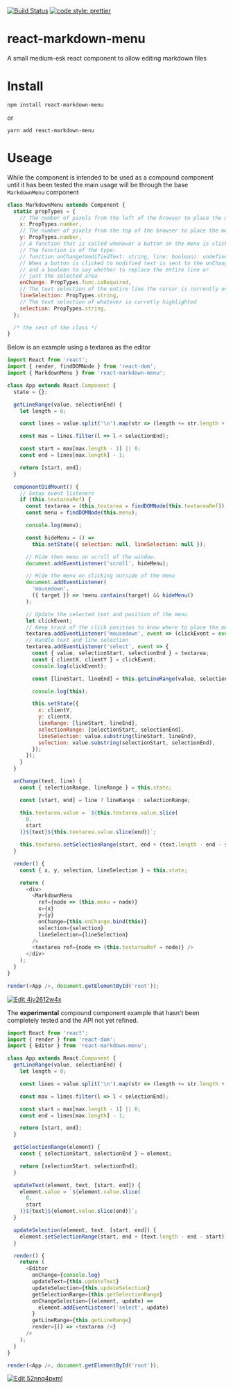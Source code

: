 [![Build Status](https://travis-ci.org/ericadamski/react-markdown-menu.svg?branch=master)](https://travis-ci.org/ericadamski/react-markdown-menu)
[![code style: prettier](https://img.shields.io/badge/code_style-prettier-ff69b4.svg?style=flat-square)](https://github.com/prettier/prettier)

# react-markdown-menu

A small medium-esk react component to allow editing markdown files

# Install

`npm install react-markdown-menu`

or

`yarn add react-markdown-menu`

# Useage

While the component is intended to be used as a compound component until it has been tested the main usage will be through the base `MarkdownMenu` component

```javascript
class MarkdownMenu extends Component {
  static propTypes = {
    // The number of pixels from the left of the browser to place the menu
    x: PropTypes.number,
    // The number of pixels from the top of the browser to place the menu
    y: PropTypes.number,
    // A function that is called whenever a button on the menu is clicked.
    // The function is of the type:
    // function onChange(modifiedText: string, line: boolean): undefined
    // When a button is clicked to modified text is sent to the onChange,
    // and a boolean to say whether to replace the entire line or
    // just the selected area
    onChange: PropTypes.func.isRequired,
    // The text selection of the entire line the cursor is currently on
    lineSelection: PropTypes.string,
    // The text selection of whatever is curretly highlighted
    selection: PropTypes.string,
  };

  /* the rest of the class */
}
```

Below is an example using a textarea as the editor

```javascript
import React from 'react';
import { render, findDOMNode } from 'react-dom';
import { MarkdownMenu } from 'react-markdown-menu';

class App extends React.Component {
  state = {};

  getLineRange(value, selectionEnd) {
    let length = 0;

    const lines = value.split('\n').map(str => (length += str.length + 1));

    const max = lines.filter(l => l < selectionEnd);

    const start = max[max.length - 1] || 0;
    const end = lines[max.length] - 1;

    return [start, end];
  }

  componentDidMount() {
    // Setup event listeners
    if (this.textareaRef) {
      const textarea = (this.textarea = findDOMNode(this.textareaRef));
      const menu = findDOMNode(this.menu);

      console.log(menu);

      const hideMenu = () =>
        this.setState({ selection: null, lineSelection: null });

      // Hide then menu on scroll of the window.
      document.addEventListener('scroll', hideMenu);

      // Hide the menu on clicking outside of the menu
      document.addEventListener(
        'mousedown',
        ({ target }) => !menu.contains(target) && hideMenu()
      );

      // Update the selected text and position of the menu
      let clickEvent;
      // Keep track of the click position to know where to place the menu
      textarea.addEventListener('mousedown', event => (clickEvent = event));
      // Handle text and line selection
      textarea.addEventListener('select', event => {
        const { value, selectionStart, selectionEnd } = textarea;
        const { clientX, clientY } = clickEvent;
        console.log(clickEvent);

        const [lineStart, lineEnd] = this.getLineRange(value, selectionEnd);

        console.log(this);

        this.setState({
          x: clientY,
          y: clientX,
          lineRange: [lineStart, lineEnd],
          selectionRange: [selectionStart, selectionEnd],
          lineSelection: value.substring(lineStart, lineEnd),
          selection: value.substring(selectionStart, selectionEnd),
        });
      });
    }
  }

  onChange(text, line) {
    const { selectionRange, lineRange } = this.state;

    const [start, end] = line ? lineRange : selectionRange;

    this.textarea.value = `${this.textarea.value.slice(
      0,
      start
    )}${text}${this.textarea.value.slice(end)}`;

    this.textarea.setSelectionRange(start, end + (text.length - end - start));
  }

  render() {
    const { x, y, selection, lineSelection } = this.state;

    return (
      <div>
        <MarkdownMenu
          ref={node => (this.menu = node)}
          x={x}
          y={y}
          onChange={this.onChange.bind(this)}
          selection={selection}
          lineSelection={lineSelection}
        />
        <textarea ref={node => (this.textareaRef = node)} />
      </div>
    );
  }
}

render(<App />, document.getElementById('root'));
```

[![Edit 4jv2612w4x](https://codesandbox.io/static/img/play-codesandbox.svg)](https://codesandbox.io/s/4jv2612w4x)

The **experimental** compound component example that hasn't been completely tested and the API not yet refined.

```javascript
import React from 'react';
import { render } from 'react-dom';
import { Editor } from 'react-markdown-menu';

class App extends React.Component {
  getLineRange(value, selectionEnd) {
    let length = 0;

    const lines = value.split('\n').map(str => (length += str.length + 1));

    const max = lines.filter(l => l < selectionEnd);

    const start = max[max.length - 1] || 0;
    const end = lines[max.length] - 1;

    return [start, end];
  }

  getSelectionRange(element) {
    const { selectionStart, selectionEnd } = element;

    return [selectionStart, selectionEnd];
  }

  updateText(element, text, [start, end]) {
    element.value = `${element.value.slice(
      0,
      start
    )}${text}${element.value.slice(end)}`;
  }

  updateSelection(element, text, [start, end]) {
    element.setSelectionRange(start, end + (text.length - end - start));
  }

  render() {
    return (
      <Editor
        onChange={console.log}
        updateText={this.updateText}
        updateSelection={this.updateSelection}
        getSelectionRange={this.getSelectionRange}
        onChangeSelection={(element, update) =>
          element.addEventListener('select', update)
        }
        getLineRange={this.getLineRange}
        render={() => <textarea />}
      />
    );
  }
}

render(<App />, document.getElementById('root'));
```

[![Edit 52nnq4pxml](https://codesandbox.io/static/img/play-codesandbox.svg)](https://codesandbox.io/s/52nnq4pxml)
